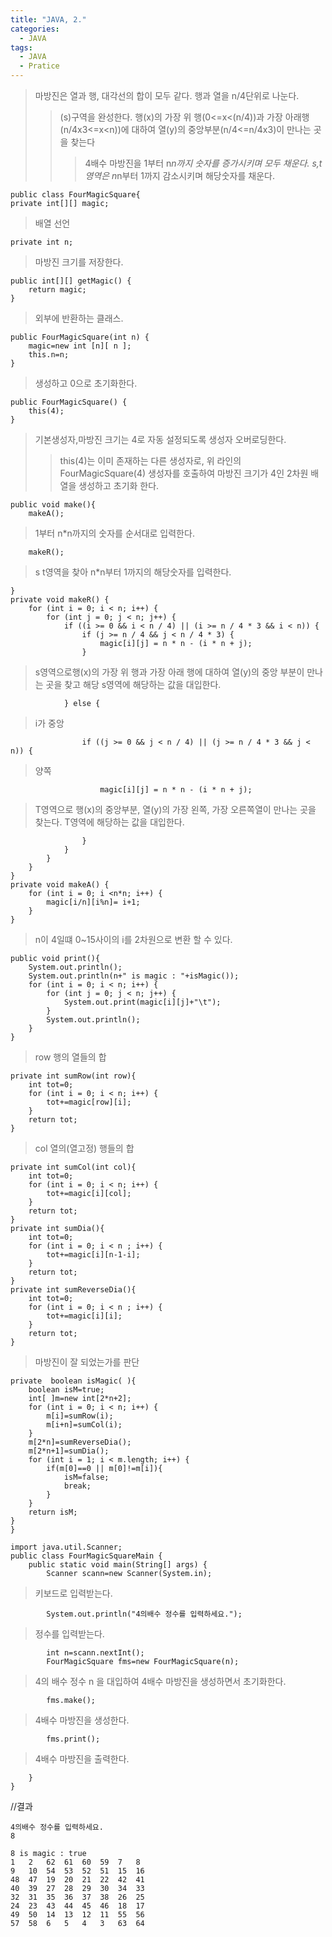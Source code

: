 ```yaml
---
title: "JAVA, 2."
categories:
  - JAVA
tags:
  - JAVA
  - Pratice
---
```


>마방진은 열과 행, 대각선의 합이 모두 같다. 행과 열을 n/4단위로 나눈다.
>>(s)구역을 완성한다. 행(x)의 가장 위 행(0<=x<(n/4))과 가장 아래행(n/4x3<=x<n))에 대하여 열(y)의 중앙부분(n/4<=n/4x3)이 만나는 곳을 찾는다
>>>4배수 마방진을 1부터 n*n까지 숫자를 증가시키며 모두 채운다. s,t영역은 n*n부터 1까지 감소시키며 해당숫자를 채운다.

    public class FourMagicSquare{
    private int[][] magic;
    
>배열 선언
    
    private int n;
    
>마방진 크기를 저장한다.
    
    public int[][] getMagic() {
        return magic;
    }
    
>외부에 반환하는 클래스.
    
    public FourMagicSquare(int n) {
        magic=new int [n][ n ];  
        this.n=n;
    }
    
>생성하고 0으로 초기화한다.
    
    public FourMagicSquare() {
        this(4);
    }
    
>기본생성자,마방진 크기는 4로 자동 설정되도록 생성자 오버로딩한다.
>>this(4)는 이미 존재하는 다른 생성자로, 위 라인의 FourMagicSquare(4) 생성자를 호출하여 마방진 크기가 4인 2차원 배열을 생성하고 초기화 한다.
    
    public void make(){
        makeA();
        
>1부터 n*n까지의 숫자를 순서대로 입력한다.
        
        makeR();
        
>s t영역을 찾아 n*n부터 1까지의 해당숫자를 입력한다.
        
    }
    private void makeR() {
        for (int i = 0; i < n; i++) {
            for (int j = 0; j < n; j++) {
                if ((i >= 0 && i < n / 4) || (i >= n / 4 * 3 && i < n)) {
                    if (j >= n / 4 && j < n / 4 * 3) {
                        magic[i][j] = n * n - (i * n + j);
                    }
                    
>s영역으로행(x)의 가장 위 행과 가장 아래 행에 대하여 열(y)의 중앙 부분이 만나는 곳을 찾고 해당 s영역에 해당하는 값을 대입한다.
                    
                } else {
                    
>i가 중앙

                    if ((j >= 0 && j < n / 4) || (j >= n / 4 * 3 && j < n)) {
                        
>양쪽

                        magic[i][j] = n * n - (i * n + j);
                        
>T영역으로 행(x)의 중앙부분, 열(y)의 가장 왼쪽, 가장 오른쪽열이 만나는 곳을 찾는다. T영역에 해당하는 값을 대입한다.
                        
                    }
                }
            }
        }
    }
    private void makeA() {
        for (int i = 0; i <n*n; i++) {
            magic[i/n][i%n]= i+1;
        }
    }
    
>n이 4일떄 0~15사이의 i를 2차원으로 변환 할 수 있다.
    
    public void print(){
        System.out.println();
        System.out.println(n+" is magic : "+isMagic());
        for (int i = 0; i < n; i++) {
            for (int j = 0; j < n; j++) {
                System.out.print(magic[i][j]+"\t");
            }
            System.out.println();
        }
    }
    
>row 행의 열들의 합
    
    private int sumRow(int row){
        int tot=0;
        for (int i = 0; i < n; i++) {
            tot+=magic[row][i];
        }
        return tot;
    }
    
>col 열의(열고정)  행들의 합
    
    private int sumCol(int col){
        int tot=0;
        for (int i = 0; i < n; i++) {
            tot+=magic[i][col];
        }
        return tot;
    } 
    private int sumDia(){
        int tot=0;
        for (int i = 0; i < n ; i++) {
            tot+=magic[i][n-1-i];
        }
        return tot;
    }
    private int sumReverseDia(){
        int tot=0;
        for (int i = 0; i < n ; i++) {
            tot+=magic[i][i];
        }
        return tot;
    }
    
>마방진이 잘 되었는가를 판단
    
    private  boolean isMagic( ){
        boolean isM=true;
        int[ ]m=new int[2*n+2];
        for (int i = 0; i < n; i++) {
            m[i]=sumRow(i);
            m[i+n]=sumCol(i);
        }
        m[2*n]=sumReverseDia();
        m[2*n+1]=sumDia();
        for (int i = 1; i < m.length; i++) {
            if(m[0]==0 || m[0]!=m[i]){
                isM=false;
                break;
            }
        }
        return isM;
    }
    }

    import java.util.Scanner;
    public class FourMagicSquareMain {
        public static void main(String[] args) {
            Scanner scann=new Scanner(System.in);
            
>키보드로 입력받는다.
            
            System.out.println("4의배수 정수를 입력하세요.");
            
>정수를 입력받는다.
            
            int n=scann.nextInt();
            FourMagicSquare fms=new FourMagicSquare(n);
            
>4의 배수 정수 n 을 대입하여 4배수 마방진을 생성하면서 초기화한다.
            
            fms.make();
            
>4배수 마방진을 생성한다.
            
            fms.print();
            
>4배수 마방진을 출력한다.
            
        }
    }


//결과

    4의배수 정수를 입력하세요.
    8

    8 is magic : true
    1	2	62	61	60	59	7	8	
    9	10	54	53	52	51	15	16	
    48	47	19	20	21	22	42	41	
    40	39	27	28	29	30	34	33	
    32	31	35	36	37	38	26	25	
    24	23	43	44	45	46	18	17	
    49	50	14	13	12	11	55	56	
    57	58	6	5	4	3	63	64	
                            